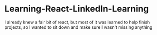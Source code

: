 # Learning-React-LinkedIn-Learning

I already knew a fair bit of react, but most of it was learned to help finish projects, so I wanted to sit down and make sure I wasn't missing anything
